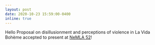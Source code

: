 ```yaml
---
layout: post
date: 2020-10-23 15:59:00-0400
inline: true
--- 
```

Hello Proposal on disillusionment and perceptions of violence in La Vida Bohème accepted to present at [NeMLA 52](http://www.buffalo.edu/nemla/convention.html)!
